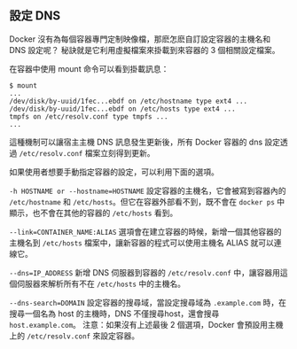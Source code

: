 ## 設定 DNS
Docker 沒有為每個容器專門定制映像檔，那麽怎麽自訂設定容器的主機名和 DNS 設定呢？
秘訣就是它利用虛擬檔案來掛載到來容器的 3 個相關設定檔案。

在容器中使用 mount 命令可以看到掛載訊息：
```
$ mount
...
/dev/disk/by-uuid/1fec...ebdf on /etc/hostname type ext4 ...
/dev/disk/by-uuid/1fec...ebdf on /etc/hosts type ext4 ...
tmpfs on /etc/resolv.conf type tmpfs ...
...
```
這種機制可以讓宿主主機 DNS 訊息發生更新後，所有 Docker 容器的 dns 設定透過 `/etc/resolv.conf` 檔案立刻得到更新。

如果使用者想要手動指定容器的設定，可以利用下面的選項。

`-h HOSTNAME or --hostname=HOSTNAME`
設定容器的主機名，它會被寫到容器內的 `/etc/hostname` 和 `/etc/hosts`。但它在容器外部看不到，既不會在 `docker ps` 中顯示，也不會在其他的容器的 `/etc/hosts` 看到。

`--link=CONTAINER_NAME:ALIAS`
選項會在建立容器的時候，新增一個其他容器的主機名到 `/etc/hosts` 檔案中，讓新容器的程式可以使用主機名 ALIAS 就可以連線它。

`--dns=IP_ADDRESS`
新增 DNS 伺服器到容器的 `/etc/resolv.conf` 中，讓容器用這個伺服器來解析所有不在 `/etc/hosts` 中的主機名。

`--dns-search=DOMAIN`
設定容器的搜尋域，當設定搜尋域為 `.example.com` 時，在搜尋一個名為 host 的主機時，DNS 不僅搜尋host，還會搜尋 `host.example.com`。
注意：如果沒有上述最後 2 個選項，Docker 會預設用主機上的 `/etc/resolv.conf` 來設定容器。

